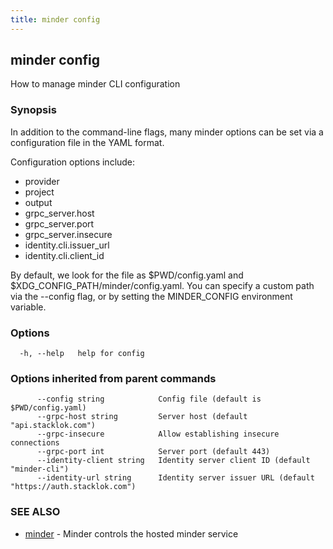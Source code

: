 ```yaml
---
title: minder config
---
```

## minder config

How to manage minder CLI configuration

### Synopsis

In addition to the command-line flags, many minder options can be set via a configuration file in the YAML format.

Configuration options include:
- provider
- project
- output
- grpc_server.host
- grpc_server.port
- grpc_server.insecure
- identity.cli.issuer_url
- identity.cli.client_id

By default, we look for the file as $PWD/config.yaml and $XDG_CONFIG_PATH/minder/config.yaml. You can specify a custom path via the --config flag, or by setting the MINDER_CONFIG environment variable.

### Options

```
  -h, --help   help for config
```

### Options inherited from parent commands

```
      --config string            Config file (default is $PWD/config.yaml)
      --grpc-host string         Server host (default "api.stacklok.com")
      --grpc-insecure            Allow establishing insecure connections
      --grpc-port int            Server port (default 443)
      --identity-client string   Identity server client ID (default "minder-cli")
      --identity-url string      Identity server issuer URL (default "https://auth.stacklok.com")
```

### SEE ALSO

* [minder](minder.md)	 - Minder controls the hosted minder service

